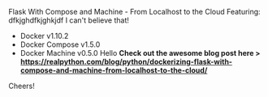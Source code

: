 Flask With Compose and Machine - From Localhost to the Cloud
Featuring:
dfkjghdfkjghkjdf
 I can't believe that!
- Docker v1.10.2
- Docker Compose v1.5.0
- Docker Machine v0.5.0
Hello
**Check out the awesome blog post here > https://realpython.com/blog/python/dockerizing-flask-with-compose-and-machine-from-localhost-to-the-cloud/**

Cheers!
